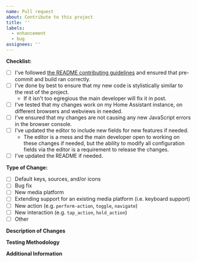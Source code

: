 ```yaml
---
name: Pull request
about: Contribute to this project
title: ''
labels:
  - enhancement
  - bug
assignees: ''
---
```


<!--
DO NOT DELETE THIS TEMPLATE.
Or at the very least make sure you include enough information so I know what you're adding.
-->

**Checklist:**

- [ ] I've followed [the README contributing guidelines](https://github.com/Nerwyn/universal-remote-card/blob/main/.github/CONTRIBUTING.md) and ensured that pre-commit and build ran correctly.
- [ ] I've done by best to ensure that my new code is stylistically similar to the rest of the project.
  - If it isn't too egregious the main developer will fix it in post.
- [ ] I've tested that my changes work on my Home Assistant instance, on different browsers and webviews in needed.
- [ ] I've ensured that my changes are not causing any new JavaScript errors in the browser console.
- [ ] I've updated the editor to include new fields for new features if needed.
  - The editor is a mess and the main developer open to working on these changes if needed, but the ability to modify all configuration fields via the editor is a requirement to release the changes.
- [ ] I've updated the README if needed.

**Type of Change:**

- [ ] Default keys, sources, and/or icons
- [ ] Bug fix
- [ ] New media platform
- [ ] Extending support for an existing media platform (i.e. keyboard support)
- [ ] New action (e.g. `perform-action`, `toggle`, `navigate`)
- [ ] New interaction (e.g. `tap_action`, `hold_action`)
- [ ] Other

**Description of Changes**

<!--
Describe the code changes you've made and why you made them.
-->

**Testing Methodology**

<!--
How did you test your changes?
Did you install the file to your Home Assistant server and ensure that the changes work?

If making default key/source/icon changes, did you test them like above or test them using the card's built in custom actions and icons? (This is fine for this kind of change)

What devices did you test your changes on? Web browsers?
-->

**Additional Information**

